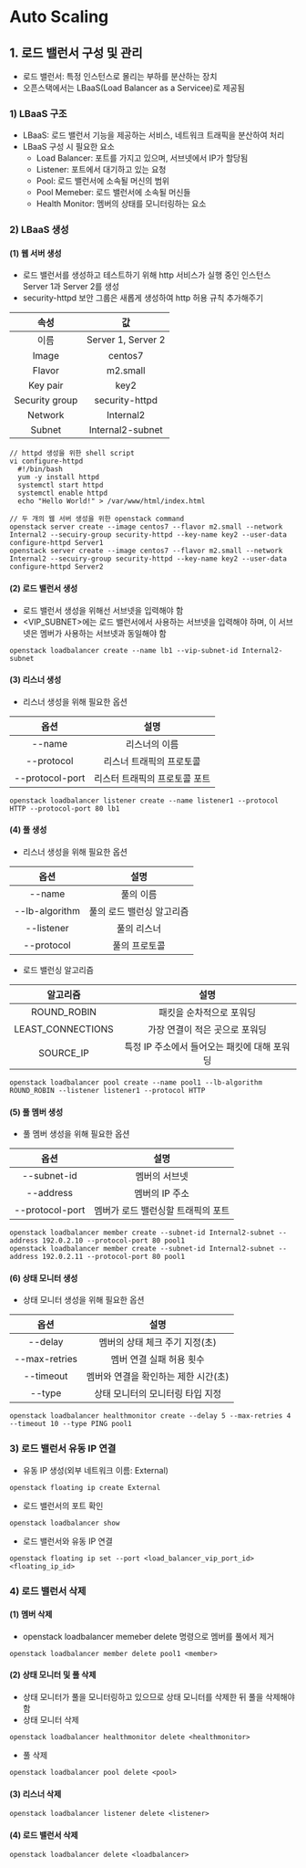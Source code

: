 # Auto Scaling
## 1. 로드 밸런서 구성 및 관리
- 로드 밸런서: 특정 인스턴스로 몰리는 부하를 분산하는 장치
- 오픈스택에서는 LBaaS(Load Balancer as a Servicee)로 제공됨

### 1) LBaaS 구조
- LBaaS: 로드 밸런서 기능을 제공하는 서비스, 네트워크 트래픽을 분산하여 처리
- LBaaS 구성 시 필요한 요소
  - Load Balancer: 포트를 가지고 있으며, 서브넷에서 IP가 할당됨
  - Listener: 포트에서 대기하고 있는 요청
  - Pool: 로드 밸런서에 소속될 머신의 범위
  - Pool Memeber: 로드 밸런서에 소속될 머신들
  - Health Monitor: 멤버의 상태를 모니터링하는 요소

### 2) LBaaS 생성
#### (1) 웹 서버 생성  
- 로드 밸런서를 생성하고 테스트하기 위해 http 서비스가 실행 중인 인스턴스 Server 1과 Server 2를 생성    
- security-httpd 보안 그룹은 새롭게 생성하여 http 허용 규칙 추가해주기    

|속성|값|
|:------:|:------:|
|이름|Server 1, Server 2|
|Image|centos7|
|Flavor|m2.small|
|Key pair|key2|
|Security group|security-httpd|
|Network|Internal2|
|Subnet|Internal2-subnet|

```
// httpd 생성을 위한 shell script
vi configure-httpd
  #!/bin/bash
  yum -y install httpd
  systemctl start httpd
  systemctl enable httpd
  echo "Hello World!" > /var/www/html/index.html
  
// 두 개의 웹 서버 생성을 위한 openstack command  
openstack server create --image centos7 --flavor m2.small --network Internal2 --secuiry-group security-httpd --key-name key2 --user-data configure-httpd Server1
openstack server create --image centos7 --flavor m2.small --network Internal2 --secuiry-group security-httpd --key-name key2 --user-data configure-httpd Server2
```

#### (2) 로드 밸런서 생성
- 로드 밸런서 생성을 위해선 서브넷을 입력해야 함
- <VIP_SUBNET>에는 로드 밸런서에서 사용하는 서브넷을 입력해야 하며, 이 서브넷은 멤버가 사용하는 서브넷과 동일해야 함
```
openstack loadbalancer create --name lb1 --vip-subnet-id Internal2-subnet
```

#### (3) 리스너 생성
- 리스너 생성을 위해 필요한 옵션   

|옵션|설명|
|:-----:|:-----:|
|--name|리스너의 이름|
|--protocol|리스너 트래픽의 프로토콜|
|--protocol-port|리스터 트래픽의 프로토콜 포트|

```
openstack loadbalancer listener create --name listener1 --protocol HTTP --protocol-port 80 lb1
```

#### (4) 풀 생성
- 리스너 생성을 위해 필요한 옵션

|옵션|설명|
|:---:|:---:|
|--name|풀의 이름|
|--lb-algorithm|풀의 로드 밸런싱 알고리즘|
|--listener|풀의 리스너|
|--protocol|풀의 프로토콜|

- 로드 밸런싱 알고리즘

|알고리즘|설명|
|:---:|:---:|
|ROUND_ROBIN|패킷을 순차적으로 포워딩|
|LEAST_CONNECTIONS|가장 연결이 적은 곳으로 포워딩|
|SOURCE_IP|특정 IP 주소에서 들어오는 패킷에 대해 포워딩|

```
openstack loadbalancer pool create --name pool1 --lb-algorithm ROUND_ROBIN --listener listener1 --protocol HTTP
```

#### (5) 풀 멤버 생성
- 풀 멤버 생성을 위해 필요한 옵션

|옵션|설명|
|:-----:|:-----:|
|--subnet-id|멤버의 서브넷|
|--address|멤버의 IP 주소|
|--protocol-port|멤버가 로드 밸런싱할 트래픽의 포트|

```
openstack loadbalancer member create --subnet-id Internal2-subnet --address 192.0.2.10 --protocol-port 80 pool1
openstack loadbalancer member create --subnet-id Internal2-subnet --address 192.0.2.11 --protocol-port 80 pool1
```

#### (6) 상태 모니터 생성
- 상태 모니터 생성을 위해 필요한 옵션

|옵션|설명|
|:-----:|:-----:|
|--delay|멤버의 상태 체크 주기 지정(초)|
|--max-retries|멤버 연결 실패 허용 횟수|
|--timeout|멤버와 연결을 확인하는 제한 시간(초)|
|--type|상태 모니터의 모니터링 타입 지정|

```
openstack loadbalancer healthmonitor create --delay 5 --max-retries 4 --timeout 10 --type PING pool1
```

### 3) 로드 밸런서 유동 IP 연결
- 유동 IP 생성(외부 네트워크 이름: External)
```
openstack floating ip create External
```
- 로드 밸런서의 포트 확인
```
openstack loadbalancer show 
```
- 로드 밸런서와 유동 IP 연결
```
openstack floating ip set --port <load_balancer_vip_port_id> <floating_ip_id>
```

### 4) 로드 밸런서 삭제
#### (1) 멤버 삭제
- openstack loadbalancer memeber delete 명령으로 멤버를 풀에서 제거
```
openstack loadbalancer member delete pool1 <member>
```

#### (2) 상태 모니터 및 풀 삭제
- 상태 모니터가 풀을 모니터링하고 있으므로 상태 모니터를 삭제한 뒤 풀을 삭제해야 함
- 상태 모니터 삭제
```
openstack loadbalancer healthmonitor delete <healthmonitor>
```
- 풀 삭제
```
openstack loadbalancer pool delete <pool>
```
#### (3) 리스너 삭제
```
openstack loadbalancer listener delete <listener>
```

#### (4) 로드 밸런서 삭제
```
openstack loadbalancer delete <loadbalancer>
```
